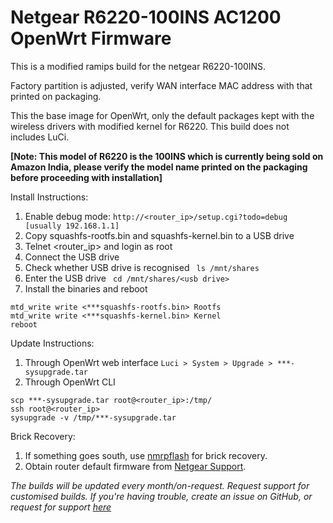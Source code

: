 # Netgear R6220-100INS AC1200 OpenWrt Firmware

This is a modified ramips build for the netgear R6220-100INS.

Factory partition is adjusted, verify WAN interface MAC address with that printed on packaging.

This the base image for OpenWrt, only the default packages kept with the wireless drivers with modified kernel for R6220. This build does not includes LuCi. 


**[Note: This model of R6220 is the 100INS which is currently being sold on Amazon India, please verify the model name printed on the packaging before proceeding with installation]**

Install Instructions:
  1. Enable debug mode: ```http://<router_ip>/setup.cgi?todo=debug   [usually 192.168.1.1]```
  2. Copy squashfs-rootfs.bin and squashfs-kernel.bin to a USB drive
  3. Telnet <router_ip> and login as root
  4. Connect the USB drive
  5. Check whether USB drive is recognised ``` ls /mnt/shares```
  6. Enter the USB drive ``` cd /mnt/shares/<usb drive>```
  7. Install the binaries and reboot
  ``` 
  mtd_write write <***squashfs-rootfs.bin> Rootfs
  mtd_write write <***squashfs-kernel.bin> Kernel
  reboot
  ```
  
Update Instructions:
1. Through OpenWrt web interface ```Luci > System > Upgrade > ***-sysupgrade.tar```
2. Through OpenWrt CLI
```
scp ***-sysupgrade.tar root@<router_ip>:/tmp/
ssh root@<router_ip>
sysupgrade -v /tmp/***-sysupgrade.tar
```

Brick Recovery:
1. If something goes south, use [nmrpflash](https://github.com/jclehner/nmrpflash) for brick recovery.
2. Obtain router default firmware from [Netgear Support](https://www.netgear.com/support/product/R6220#download).




*The builds will be updated every month/on-request. Request support for customised builds. If you're having trouble, create an issue on GitHub, or request for support [here](mailto:jayanta.gogoi525@gmail.com)*
